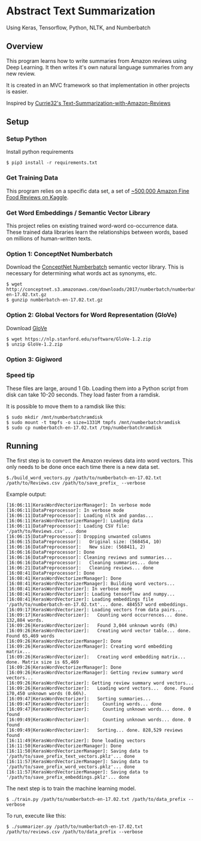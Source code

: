 # Abstract Text Summarization

Using Keras, Tensorflow, Python, NLTK, and Numberbatch

## Overview

This program learns how to write summaries from Amazon reviews using Deep Learning. It then writes it's own natural language summaries from any new review.

It is created in an MVC framework so that implementation in other projects is easier.

Inspired by [Currie32's Text-Summarization-with-Amazon-Reviews](https://github.com/Currie32/Text-Summarization-with-Amazon-Reviews/blob/master/summarize_reviews.py)

## Setup

### Setup Python

Install python requirements

```
$ pip3 install -r requirements.txt
```

### Get Training Data

This program relies on a specific data set, a set of [~500,000 Amazon Fine Food Reviews on Kaggle](https://www.kaggle.com/snap/amazon-fine-food-reviews).


### Get Word Embeddings / Semantic Vector Library

This project relies on existing trained word-word co-occurrence data. These trained data libraries learn the relationships between words, based on millions of human-written texts. 

### Option 1: ConceptNet Numberbatch

Download the [ConceptNet Numberbatch](https://github.com/commonsense/) semantic vector library. This is necessary for determining what words act as synonyms, etc.

```
$ wget http://conceptnet.s3.amazonaws.com/downloads/2017/numberbatch/numberbatch-en-17.02.txt.gz
$ gunzip numberbatch-en-17.02.txt.gz
```

### Option 2: Global Vectors for Word Representation (GloVe)

Download [GloVe](https://nlp.stanford.edu/projects/glove/)

```
$ wget https://nlp.stanford.edu/software/GloVe-1.2.zip
$ unzip GloVe-1.2.zip
```

### Option 3: Gigiword

### Speed tip

These files are large, around 1 Gb. Loading them into a Python script from disk can take 10-20 seconds. They load faster from a ramdisk.

It is possible to move them to a ramdisk like this:

```
$ sudo mkdir /mnt/numberbatchramdisk
$ sudo mount -t tmpfs -o size=1331M tmpfs /mnt/numberbatchramdisk
$ sudo cp numberbatch-en-17.02.txt /tmp/numberbatchramdisk
```

## Running

The first step is to convert the Amazon reviews data into word vectors. This only needs to be done once each time there is a new data set.

```
$./build_word_vectors.py /path/to/numberbatch-en-17.02.txt /path/to/Reviews.csv /path/to/save_prefix_ --verbose
```

Example output:

```
[16:06:11|KerasWordVectorizerManager]: In verbose mode
[16:06:11|DataPreprocessor]: In verbose mode
[16:06:11|DataPreprocessor]: Loading nltk and pandas...
[16:06:11|KerasWordVectorizerManager]: Loading data
[16:06:11|DataPreprocessor]: Loading CSV file: '/path/to/Reviews.csv'... done
[16:06:15|DataPreprocessor]: Dropping unwanted columns
[16:06:15|DataPreprocessor]:   Original size: (568454, 10)
[16:06:16|DataPreprocessor]:   New size: (568411, 2)
[16:06:16|DataPreprocessor]: Done
[16:06:16|DataPreprocessor]: Cleaning reviews and summaries...
[16:06:16|DataPreprocessor]:   Cleaning summaries... done
[16:06:21|DataPreprocessor]:   Cleaning reviews... done
[16:08:41|DataPreprocessor]: Done
[16:08:41|KerasWordVectorizerManager]: Done
[16:08:41|KerasWordVectorizerManager]: Building word vectors... 
[16:08:41|KerasWordVectorizer]: In verbose mode
[16:08:41|KerasWordVectorizer]: Loading tensorflow and numpy...
[16:08:41|KerasWordVectorizer]: Loading embeddings file '/path/to/numberbatch-en-17.02.txt'... done. 484557 word embeddings.
[16:09:17|KerasWordVectorizer]: Loading vectors from data pairs...
[16:09:17|KerasWordVectorizer]:   Counting word occurrences... done. 132,884 words.
[16:09:26|KerasWordVectorizer]:   Found 3,044 unknown words (0%)
[16:09:26|KerasWordVectorizer]:   Creating word vector table... done. Found 65,469 words
[16:09:26|KerasWordVectorizerManager]: Done
[16:09:26|KerasWordVectorizerManager]: Creating word embedding matrix... 
[16:09:26|KerasWordVectorizer]:   Creating word embedding matrix... done. Matrix size is 65,469
[16:09:26|KerasWordVectorizerManager]: Done
[16:09:26|KerasWordVectorizerManager]: Getting review summary word vectors...
[16:09:26|KerasWordVectorizer]: Getting review summary word vectors...
[16:09:26|KerasWordVectorizer]:   Loading word vectors...  done. Found 170,450 unknown words (0.66%).
[16:09:47|KerasWordVectorizer]:   Sorting summaries... 
[16:09:47|KerasWordVectorizer]:     Counting words... done
[16:09:47|KerasWordVectorizer]:     Counting unknown words... done. 0 found
[16:09:49|KerasWordVectorizer]:     Counting unknown words... done. 0 found
[16:09:49|KerasWordVectorizer]:   Sorting... done. 828,529 reviews found
[16:11:49|KerasWordVectorizer]: Done loading vectors
[16:11:50|KerasWordVectorizerManager]: Done
[16:11:50|KerasWordVectorizerManager]: Saving data to '/path/to/save_prefix_text_vectors.pklz'... done
[16:11:57|KerasWordVectorizerManager]: Saving data to '/path/to/save_prefix_word_vectors.pklz'... done
[16:11:57|KerasWordVectorizerManager]: Saving data to '/path/to/save_prefix_embeddings.pklz'... done
```

The next step is to train the machine learning model.

```
$ ./train.py /path/to/numberbatch-en-17.02.txt /path/to/data_prefix --verbose
```

To run, execute like this:

```
$ ./summarizer.py /path/to/numberbatch-en-17.02.txt /path/to/reviews.csv /path/to/data_prefix --verbose
```